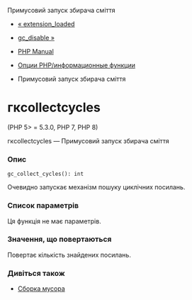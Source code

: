 Примусовий запуск збирача сміття

-   [« extension\_loaded](function.extension-loaded.html)
    
-   [gc\_disable »](function.gc-disable.html)
    
-   [PHP Manual](index.html)
    
-   [Опции PHP/информационные функции](ref.info.html)
    
-   Примусовий запуск збирача сміття
    

# гкcollectcycles

(PHP 5> = 5.3.0, PHP 7, PHP 8)

гкcollectcycles — Примусовий запуск збирача сміття

### Опис

```methodsynopsis
gc_collect_cycles(): int
```

Очевидно запускає механізм пошуку циклічних посилань.

### Список параметрів

Ця функція не має параметрів.

### Значення, що повертаються

Повертає кількість знайдених посилань.

### Дивіться також

-   [Сборка мусора](features.gc.html)